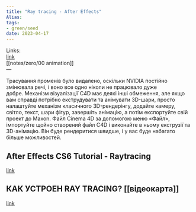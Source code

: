 ```yaml
---
title: "Ray tracing - After Effects"
Alias: 
tags:
- green/seed
date: 2023-04-17
---
```

Links:  
[link](https://community.adobe.com/t5/after-effects-discussions/there-is-no-ray-tracing-option-in-my-after-effects/td-p/11536620)  
[[notes/zero/00 animation]]  
—

Трасування променів було видалено, оскільки NVIDIA постійно змінювала речі, і воно все одно ніколи не працювало дуже добре. Механізм візуалізації C4D має деякі інші обмеження, але якщо вам справді потрібно екструдувати та анімувати 3D-шари, просто налаштуйте механізм класичного 3D-рендерінгу, додайте камеру, світло, текст, шари фігур, завершіть анімацію, а потім експортуйте свій проект до Maxon. Файл Cinema 4D за допомогою меню «Файл», імпортуйте щойно створений файл C4D і виконайте в ньому екструзії та 3D-анімацію. Він буде рендеритися швидше, і у вас буде набагато більше можливостей.

## After Effects CS6 Tutorial - Raytracing
[link](https://www.youtube.com/watch?v=-5aylZuUzPY)  


## КАК УСТРОЕН RAY TRACING?  [[відеокарта]]
[link](https://www.youtube.com/watch?v=oZyPH4WZ9gQ)  
